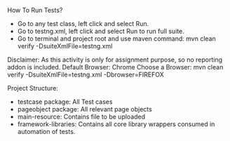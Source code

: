 How To Run Tests?
- Go to any test class, left click and select Run.
- Go to testng.xml, left click and select Run to run full suite.
- Go to terminal and project root and use maven command: mvn clean verify -DsuiteXmlFile=testng.xml

Disclaimer: As this activity is only for assignment purpose, so no reporting addon is included.
Default Browser: Chrome
Choose a Browser: mvn clean verify -DsuiteXmlFile=testng.xml -Dbrowser=FIREFOX

Project Structure:

- testcase package: All Test cases
- pageobject package: All relevant page objects
- main-resource: Contains file to be uploaded
- framework-libraries: Contains all core library wrappers consumed in automation of tests.